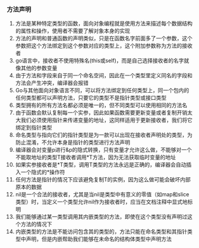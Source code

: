 ### 方法声明
1. 方法是某种特定类型的函数，面向对象编程就是使用方法来描述每个数据结构的属性和操作，使用者不需要了解对象本身的实现
2. 方法的声明和普通函数的声明类似，只是在函数名字前面多了一个参数，这个参数把这个方法绑定到这个参数对应的类型上，这个附加参数称为方法的接收者
3. go语言中，接收者不使用特殊名(this或self)，而是自己选择接收者的名字就像其他的参数变量
4. 由于方法和字段来自于同一个命名空间，因此在一个类型里定义同名的字段和方法会产生冲突，编译器会报错
5. Go与其他面向对象语言不同，可以将方法绑定到任何类型上，同一个包内的任何类型都可以声明方法，只要它的类型不是指针类型或接口类型
6. 类型拥有的所有方法名都必须是唯一的，但不同类型可以使用相同的方法名
7. 由于函数会默认复制每一个实参，因此如果函数需要更新变量或者复制开销太大我们必须使用指针来传递变量的地址，这同样适用于更新接收者，我们将它绑定到指针类型
8. 命名类型与指向它们的指针类型是为一款可以出现在接收者声明处的类型，为防止混淆，不允许本身是指针的类型进行方法声明
9. 编译器会对变量p进行&p的隐式转换，只有变量才允许这么做，不能够对一个不能取地址的类型T接收者调用*T方法，因为无法获取临时变量的地址
10. 如果实参接收者是*T类型，调用T类型的方法永远是正确的，编译器会自动插入一个隐式的\*操作符
11. 任何方法是指针的情况下应该避免复制T的实例，因为这么做可能会破坏内部原本的数据
12. nil是一个合法的接收者，尤其是当nil是类型中有意义的零值（如map和slice类型）时，当定义一个类型允许nil作为接收者时，应当在文档注释中显式地标明
13. 我们能够通过某一类型调用其内嵌类型的方法，即使在这个类型没有声明过这个方法的情况下
14. 内嵌类型的方法是不能访问包含其的类型的，方法只能在命名类型和其指针类型中声明，但是内嵌帮助我们能够在未命名的结构体类型中声明方法